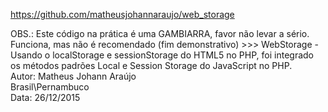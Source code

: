 https://github.com/matheusjohannaraujo/web_storage

OBS.: Este código na prática é uma GAMBIARRA, favor não levar a sério. Funciona, mas não é recomendado (fim demonstrativo) >>> WebStorage - Usando o localStorage e sessionStorage do HTML5 no PHP, foi integrado os métodos padrões Local e Session Storage do JavaScript no PHP.<br>
Autor: Matheus Johann Araújo<br>
Brasil\Pernambuco<br>
Data: 26/12/2015
